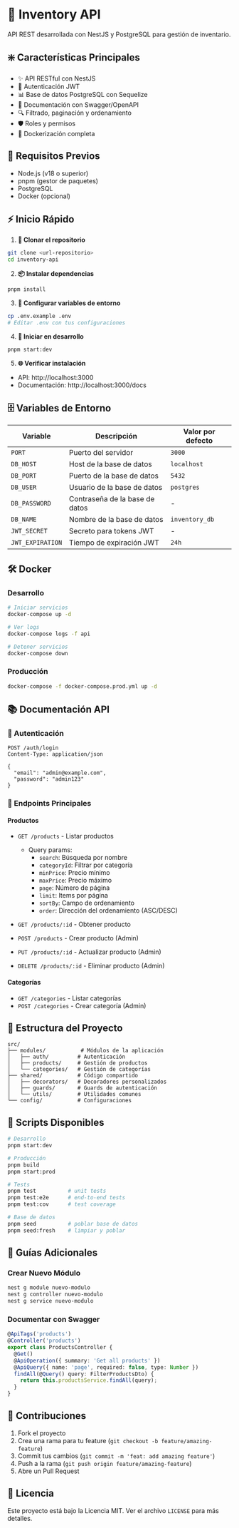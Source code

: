 # 🚀 Inventory API

API REST desarrollada con NestJS y PostgreSQL para gestión de inventario.

## ❇️ Características Principales

- ✨ API RESTful con NestJS
- 🔐 Autenticación JWT
- 📊 Base de datos PostgreSQL con Sequelize
- 📝 Documentación con Swagger/OpenAPI
- 🔍 Filtrado, paginación y ordenamiento
- 🛡️ Roles y permisos
- 🐳 Dockerización completa

## 🔧 Requisitos Previos

- Node.js (v18 o superior)
- pnpm (gestor de paquetes)
- PostgreSQL
- Docker (opcional)

## ⚡ Inicio Rápido

1. **📂 Clonar el repositorio**
```bash
git clone <url-repositorio>
cd inventory-api
```

2. **📦 Instalar dependencias**
```bash
pnpm install
```

3. **📝 Configurar variables de entorno**
```bash
cp .env.example .env
# Editar .env con tus configuraciones
```

4. **🚀 Iniciar en desarrollo**
```bash
pnpm start:dev
```

5. **🌐 Verificar instalación**
- API: http://localhost:3000
- Documentación: http://localhost:3000/docs

## 🗄️ Variables de Entorno

| Variable | Descripción | Valor por defecto |
|----------|-------------|-------------------|
| `PORT` | Puerto del servidor | `3000` |
| `DB_HOST` | Host de la base de datos | `localhost` |
| `DB_PORT` | Puerto de la base de datos | `5432` |
| `DB_USER` | Usuario de la base de datos | `postgres` |
| `DB_PASSWORD` | Contraseña de la base de datos | - |
| `DB_NAME` | Nombre de la base de datos | `inventory_db` |
| `JWT_SECRET` | Secreto para tokens JWT | - |
| `JWT_EXPIRATION` | Tiempo de expiración JWT | `24h` |

## 🛠️ Docker

### Desarrollo
```bash
# Iniciar servicios
docker-compose up -d

# Ver logs
docker-compose logs -f api

# Detener servicios
docker-compose down
```

### Producción
```bash
docker-compose -f docker-compose.prod.yml up -d
```

## 📚 Documentación API

### 🔐 Autenticación

```http
POST /auth/login
Content-Type: application/json

{
  "email": "admin@example.com",
  "password": "admin123"
}
```

### 🔑 Endpoints Principales

#### Productos
- `GET /products` - Listar productos
    - Query params:
        - `search`: Búsqueda por nombre
        - `categoryId`: Filtrar por categoría
        - `minPrice`: Precio mínimo
        - `maxPrice`: Precio máximo
        - `page`: Número de página
        - `limit`: Items por página
        - `sortBy`: Campo de ordenamiento
        - `order`: Dirección del ordenamiento (ASC/DESC)

- `GET /products/:id` - Obtener producto
- `POST /products` - Crear producto (Admin)
- `PUT /products/:id` - Actualizar producto (Admin)
- `DELETE /products/:id` - Eliminar producto (Admin)

#### Categorías
- `GET /categories` - Listar categorías
- `POST /categories` - Crear categoría (Admin)

## 📁 Estructura del Proyecto

```
src/
├── modules/           # Módulos de la aplicación
│   ├── auth/         # Autenticación
│   ├── products/     # Gestión de productos
│   └── categories/   # Gestión de categorías
├── shared/           # Código compartido
│   ├── decorators/   # Decoradores personalizados
│   ├── guards/       # Guards de autenticación
│   └── utils/        # Utilidades comunes
└── config/           # Configuraciones
```

## 🧪 Scripts Disponibles

```bash
# Desarrollo
pnpm start:dev

# Producción
pnpm build
pnpm start:prod

# Tests
pnpm test          # unit tests
pnpm test:e2e      # end-to-end tests
pnpm test:cov      # test coverage

# Base de datos
pnpm seed          # poblar base de datos
pnpm seed:fresh    # limpiar y poblar
```

## 📝 Guías Adicionales

### Crear Nuevo Módulo
```bash
nest g module nuevo-modulo
nest g controller nuevo-modulo
nest g service nuevo-modulo
```

### Documentar con Swagger
```typescript
@ApiTags('products')
@Controller('products')
export class ProductsController {
  @Get()
  @ApiOperation({ summary: 'Get all products' })
  @ApiQuery({ name: 'page', required: false, type: Number })
  findAll(@Query() query: FilterProductsDto) {
    return this.productsService.findAll(query);
  }
}
```

## 👥 Contribuciones

1. Fork el proyecto
2. Crea una rama para tu feature (`git checkout -b feature/amazing-feature`)
3. Commit tus cambios (`git commit -m 'feat: add amazing feature'`)
4. Push a la rama (`git push origin feature/amazing-feature`)
5. Abre un Pull Request

## 📄 Licencia

Este proyecto está bajo la Licencia MIT. Ver el archivo `LICENSE` para más detalles.